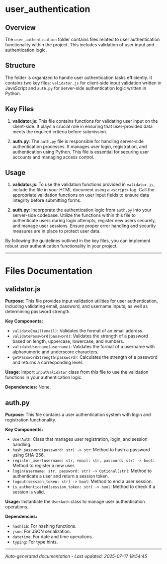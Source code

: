 # user_authentication

## Overview
The `user_authentication` folder contains files related to user authentication functionality within the project. This includes validation of user input and authentication logic.

## Structure
The folder is organized to handle user authentication tasks efficiently. It contains two key files: `validator.js` for client-side input validation written in JavaScript and `auth.py` for server-side authentication logic written in Python.

## Key Files
1. **validator.js**: This file contains functions for validating user input on the client-side. It plays a crucial role in ensuring that user-provided data meets the required criteria before submission.
   
2. **auth.py**: The `auth.py` file is responsible for handling server-side authentication processes. It manages user login, registration, and authentication using Python. This file is essential for securing user accounts and managing access control.

## Usage
1. **validator.js**: To use the validation functions provided in `validator.js`, include the file in your HTML document using a `<script>` tag. Call the appropriate validation functions on user input fields to ensure data integrity before submitting forms.

2. **auth.py**: Incorporate the authentication logic from `auth.py` into your server-side codebase. Utilize the functions within this file to authenticate users during login attempts, register new users securely, and manage user sessions. Ensure proper error handling and security measures are in place to protect user data.

By following the guidelines outlined in the key files, you can implement robust user authentication functionality in your project.

---

# Files Documentation

## validator.js

**Purpose:** This file provides input validation utilities for user authentication, including validating email, password, and username inputs, as well as determining password strength.

**Key Components:**
- `validateEmail(email)`: Validates the format of an email address.
- `validatePassword(password)`: Validates the strength of a password based on length, uppercase, lowercase, and numbers.
- `validateUsername(username)`: Validates the format of a username with alphanumeric and underscore characters.
- `getPasswordStrength(password)`: Calculates the strength of a password and returns a corresponding level.

**Usage:** Import `InputValidator` class from this file to use the validation functions in your authentication logic.

**Dependencies:** None.

## auth.py

**Purpose:** This file contains a user authentication system with login and registration functionality.

**Key Components:**
- `UserAuth`: Class that manages user registration, login, and session handling.
- `hash_password(password: str) -> str`: Method to hash a password using SHA-256.
- `register_user(username: str, email: str, password: str) -> bool`: Method to register a new user.
- `login(username: str, password: str) -> Optional[str]`: Method to authenticate a user and return a session token.
- `logout(session_token: str) -> bool`: Method to end a user session.
- `is_authenticated(session_token: str) -> bool`: Method to check if a session is valid.

**Usage:** Instantiate the `UserAuth` class to manage user authentication operations.

**Dependencies:**
- `hashlib`: For hashing functions.
- `json`: For JSON serialization.
- `datetime`: For date and time operations.
- `typing`: For type hints.

---
*Auto-generated documentation - Last updated: 2025-07-17 18:54:45*
